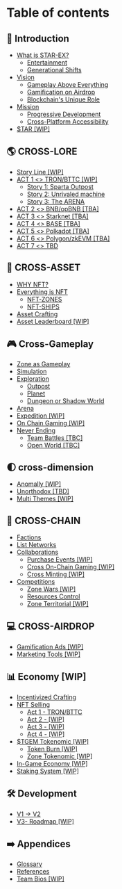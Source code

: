 # Table of contents

## 📖 Introduction

* [What is STAR-EX?](README.md)
  * [Entertainment](introduction/what-is-star-ex/entertainment.md)
  * [Generational Shifts](introduction/what-is-star-ex/generational-shifts.md)
* [Vision](introduction/vision/README.md)
  * [Gameplay Above Everything](introduction/vision/gameplay-above-everything.md)
  * [Gamification on Airdrop](introduction/vision/gamification-on-airdrop.md)
  * [Blockchain's Unique Role](introduction/vision/blockchains-unique-role.md)
* [Mission](introduction/mission/README.md)
  * [Progressive Development](introduction/mission/progressive-development.md)
  * [Cross-Platform Accessibility](introduction/mission/cross-platform-accessibility.md)
* [$TAR \[WIP\]](introduction/usdtar-wip.md)

## 🌎 CROSS-LORE

* [Story Line \[WIP\]](cross-lore/story-line-wip.md)
* [ACT 1 <> TRON/BTTC \[WIP\]](cross-lore/act-1-less-than-greater-than-tron-bttc-wip/README.md)
  * [Story 1: Sparta Outpost](cross-lore/act-1-less-than-greater-than-tron-bttc-wip/story-1-sparta-outpost.md)
  * [Story 2: Unrivaled machine](cross-lore/act-1-less-than-greater-than-tron-bttc-wip/story-2-unrivaled-machine.md)
  * [Story 3: The ARENA](cross-lore/act-1-less-than-greater-than-tron-bttc-wip/story-3-the-arena.md)
* [ACT 2 <> BNB/opBNB \[TBA\]](cross-lore/act-2-less-than-greater-than-bnb-opbnb-tba.md)
* [ACT 3 <> Starknet \[TBA\]](cross-lore/act-3-less-than-greater-than-starknet-tba.md)
* [ACT 4 <> BASE \[TBA\]](cross-lore/act-4-less-than-greater-than-base-tba.md)
* [ACT 5 <> Polkadot \[TBA\]](cross-lore/act-5-less-than-greater-than-polkadot-tba.md)
* [ACT 6 <> Polygon/zkEVM \[TBA\]](cross-lore/act-6-less-than-greater-than-polygon-zkevm-tba.md)
* [ACT 7 <> TBD](cross-lore/act-7-less-than-greater-than-tbd.md)

## 🎴 CROSS-ASSET

* [WHY NFT?](cross-asset/why-nft.md)
* [Everything is NFT](cross-asset/everything-is-nft/README.md)
  * [NFT-ZONES](cross-asset/everything-is-nft/nft-zones.md)
  * [NFT-SHIPS](cross-asset/everything-is-nft/nft-ships.md)
* [Asset Crafting](cross-asset/asset-crafting.md)
* [Asset Leaderboard \[WIP\]](cross-asset/asset-leaderboard-wip.md)

## 🎮 Cross-Gameplay

* [Zone as Gameplay](cross-gameplay/zone-as-gameplay.md)
* [Simulation](cross-gameplay/simulation.md)
* [Exploration](cross-gameplay/exploration/README.md)
  * [Outpost](cross-gameplay/exploration/outpost.md)
  * [Planet](cross-gameplay/exploration/planet.md)
  * [Dungeon or Shadow World](cross-gameplay/exploration/dungeon-or-shadow-world.md)
* [Arena](cross-gameplay/arena.md)
* [Expedition \[WIP\]](cross-gameplay/expedition-wip.md)
* [On Chain Gaming \[WIP\]](cross-gameplay/on-chain-gaming-wip.md)
* [Never Ending](cross-gameplay/never-ending/README.md)
  * [Team Battles \[TBC\]](cross-gameplay/never-ending/team-battles-tbc.md)
  * [Open World \[TBC\]](cross-gameplay/never-ending/open-world-tbc.md)

## 🌓 cross-dimension

* [Anomally \[WIP\]](cross-dimension/anomally-wip.md)
* [Unorthodox \[TBD\]](cross-dimension/unorthodox-tbd.md)
* [Multi Themes \[WIP\]](cross-dimension/multi-themes-wip.md)

## 💫 CROSS-CHAIN

* [Factions](cross-chain/factions.md)
* [List Networks](cross-chain/list-networks.md)
* [Collaborations](cross-chain/collaborations/README.md)
  * [Purchase Events \[WIP\]](cross-chain/collaborations/purchase-events-wip.md)
  * [Cross On-Chain Gaming \[WIP\]](cross-chain/collaborations/cross-on-chain-gaming-wip.md)
  * [Cross Minting \[WIP\]](cross-chain/collaborations/cross-minting-wip.md)
* [Competitions](cross-chain/competitions/README.md)
  * [Zone Wars \[WIP\]](cross-chain/competitions/zone-wars-wip.md)
  * [Resources Control](cross-chain/competitions/resources-control.md)
  * [Zone Territorial \[WIP\]](cross-chain/competitions/zone-territorial-wip.md)

## 💻 CROSS-AIRDROP

* [Gamification Ads \[WIP\]](cross-airdrop/gamification-ads-wip.md)
* [Marketing Tools \[WIP\]](cross-airdrop/marketing-tools-wip.md)

## 📊 Economy \[WIP]

* [Incentivized Crafting](economy-wip/incentivized-crafting.md)
* [NFT Selling](economy-wip/nft-selling/README.md)
  * [Act 1 - TRON/BTTC](economy-wip/nft-selling/act-1-tron-bttc.md)
  * [Act 2 - \[WIP\]](economy-wip/nft-selling/act-2-wip.md)
  * [Act 3 - \[WIP\]](economy-wip/nft-selling/act-3-wip.md)
  * [Act 4 - \[WIP\]](economy-wip/nft-selling/act-4-wip.md)
* [$TGEM Tokenomic \[WIP\]](economy-wip/usdtgem-tokenomic-wip/README.md)
  * [Token Burn \[WIP\]](economy-wip/usdtgem-tokenomic-wip/token-burn-wip.md)
  * [Zone Tokenomic \[WIP\]](economy-wip/usdtgem-tokenomic-wip/zone-tokenomic-wip.md)
* [In-Game Economy \[WIP\]](economy-wip/in-game-economy-wip.md)
* [Staking System \[WIP\]](economy-wip/staking-system-wip.md)

## 🛠️ Development

* [V1 → V2](development/v1-v2.md)
* [V3- Roadmap \[WIP\]](development/v3-roadmap-wip.md)

## ➡️ Appendices

* [Glossary](appendices/glossary.md)
* [References](appendices/references.md)
* [Team Bios \[WIP\]](appendices/team-bios-wip.md)
